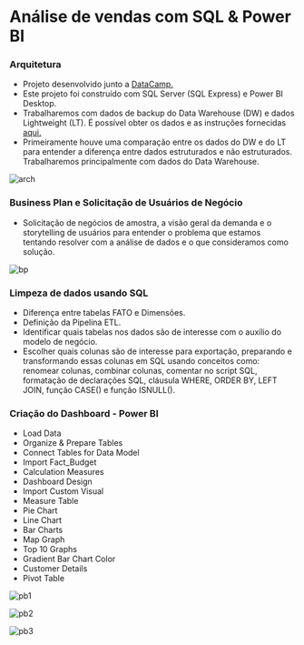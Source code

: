 # Análise de vendas com SQL & Power BI

### Arquitetura
- Projeto desenvolvido junto a [DataCamp.](https://www.datacamp.com/)
- Este projeto foi construído com SQL Server (SQL Express) e Power BI Desktop.
- Trabalharemos com dados de backup do Data Warehouse (DW) e dados Lightweight (LT). É possível obter os dados e as instruções fornecidas [aqui.](https://docs.microsoft.com/en-us/sql/samples/adventureworks-install-configure?view=sql-server-ver15&tabs=ssms)
- Primeiramente houve uma comparação entre os dados do DW e do LT para entender a diferença entre dados estruturados e não estruturados. Trabalharemos principalmente com dados do Data Warehouse.

![arch](https://user-images.githubusercontent.com/76848908/235903671-e3b7f8aa-8f80-4db6-9f41-97a00e3bd400.png)

### Business Plan e Solicitação de Usuários de Negócio
- Solicitação de negócios de amostra, a visão geral da demanda e o storytelling de usuários para entender o problema que estamos tentando resolver com a análise de dados e o que consideramos como solução.

![bp](https://user-images.githubusercontent.com/76848908/235900060-43882d4f-90b8-4e5d-aada-e0bdb24d964b.png)

### Limpeza de dados usando SQL
- Diferença entre tabelas FATO e Dimensões.
- Definição da Pipelina ETL.
- Identificar quais tabelas nos dados são de interesse com o auxílio do modelo de negócio.
- Escolher quais colunas são de interesse para exportação, preparando e transformando essas colunas em SQL usando conceitos como: renomear colunas, combinar colunas, comentar no script SQL, formatação de declarações SQL, cláusula WHERE, ORDER BY, LEFT JOIN, função CASE() e função ISNULL().

### Criação do Dashboard - Power BI
- Load Data
- Organize & Prepare Tables
- Connect Tables for Data Model
- Import Fact_Budget
- Calculation Measures
- Dashboard Design
- Import Custom Visual
- Measure Table
- Pie Chart
- Line Chart
- Bar Charts
- Map Graph
- Top 10 Graphs
- Gradient Bar Chart Color
- Customer Details
- Pivot Table

![pb1](https://user-images.githubusercontent.com/76848908/235901748-dee06e84-25d5-4c5a-9049-b8d28dcb5ed2.png)

![pb2](https://user-images.githubusercontent.com/76848908/235901823-190b4dee-2eac-4db9-a251-b832970856ed.png)

![pb3](https://user-images.githubusercontent.com/76848908/235901921-80d2e11e-a69a-4af6-9693-5d998f37da99.png)

